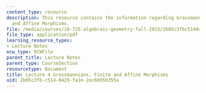 ```yaml
---
content_type: resource
description: This resource contains the information regarding Grassmannians, Finite
  and Affine Morphisms.
file: /media/courses/18-725-algebraic-geometry-fall-2015/2b05c3fbc5140429fa1e2ec6b95b355a_MIT18_725F15_lec04.pdf
file_type: application/pdf
learning_resource_types:
- Lecture Notes
ocw_type: OCWFile
parent_title: Lecture Notes
parent_type: CourseSection
resourcetype: Document
title: Lecture 4 Grassmannians, Finite and Affine Morphisms
uid: 2b05c3fb-c514-0429-fa1e-2ec6b95b355a
---
```

